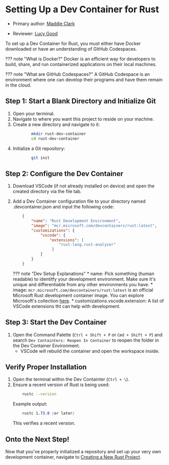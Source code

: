 # Setting Up a Dev Container for Rust

* Primary author: [Maddie Clark](https://github.com/mbclark37)

* Reviewer: [Lucy Good](https://github.com/lucykgood)

To set up a Dev Container for Rust, you must either have Docker downloaded or have an understanding of GitHub Codespaces.

??? note "What is Docker?"
    Docker is an efficient way for developers to build, share, and run containerized applications on their local machines.

??? note "What are GitHub Codespaces?"
    A GitHub Codespace is an environment where one can develop their programs and have them remain in the cloud.
## Step 1: Start a Blank Directory and Initialize Git
1. Open your terminal.
2. Navigate to where you want this project to reside on your machine.
3. Create a new directory and navigate to it:
    ``` bash title="direcory-setup.bash"    
            mkdir rust-dev-container
            cd rust-dev-container  
    ```
4. Initialize a Git repository:
    ``` bash title="git-init.bash"
            git init
    ```

## Step 2: Configure the Dev Container
1. Download VSCode (if not already installed on device) and open the created directory via the file tab.
3. Add a Dev Container configuration file to your directory named .devcontainer.json and input the following code:

    ```json title="dev-setup.json"
        {
            "name": "Rust Development Environment",
            "image": "mcr.microsoft.com/devcontainers/rust:latest",
            "customizations": {
                "vscode": {
                    "extensions": [
                        "rust-lang.rust-analyzer"
                     ]
                }
            }
        }
    ```
    ??? note "Dev Setup Explanations"
        *  name: Pick something (human readable) to identitfy your development environment. Make sure it's unique and differentiable from any other environments you have.
        * image: `mcr.microsoft.com/devcontainers/rust:latest` is an official Microsoft Rust development container image. You can explore Microsoft's collection [here](https://hub.docker.com/r/microsoft/vscode-devcontainers).
        * customizations.vscode.extension: A list of VSCode extensions tht can help with development.


## Step 3: Start the Dev Container
1. Open the Command Palette (`Ctrl + Shift + P` or `Cmd + Shift + P`) and search `Dev Containters: Reopen In Container` to reopen the folder in the Dev Container Environment.
    * VSCode will rebuild the container and open the workspace inside.

## Verify Proper Installation
1. Open the terminal within the Dev Containter (`Ctrl + \`).
2. Ensure a recent version of Rust is being used: 
    ```bash title="bash"
        rustc --version
    ```
    Example output:
    ```scss title="scss"
        rustc 1.73.0 (or later)
    ```
    This verifies a recent version.

## Onto the Next Step!
Now that you've properly initialized a repository and set up your very own development container, navigate to [Creating a New Rust Project](http://127.0.0.1:8000/tutorials/new-rust-project/).



